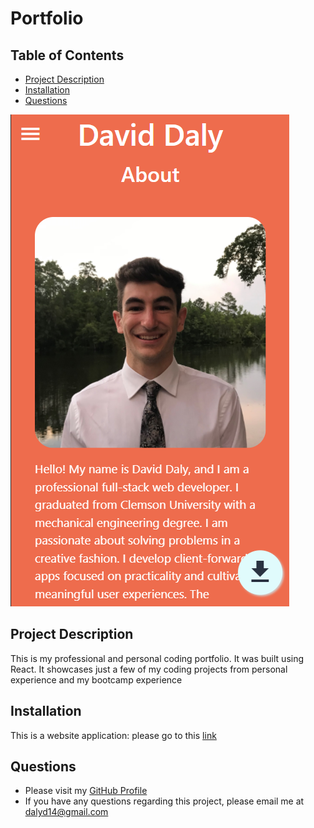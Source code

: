 # Portfolio
## Table of Contents
* [Project Description](#project-description)
* [Installation](#installation)
* [Questions](#questions)

![Portfolio Screenshot](./readme-assets/screen-shot.PNG)

## Project Description
This is my professional and personal coding portfolio. It was built using React. It showcases just a few of my coding projects from personal experience and my bootcamp experience

## Installation
This is a website application: please go to this [link](https://dalyd14.github.io/)

## Questions
* Please visit my [GitHub Profile](https://github.com/dalyd14)
* If you have any questions regarding this project, please email me at [dalyd14@gmail.com](mailto:dalyd14@gmail.com)